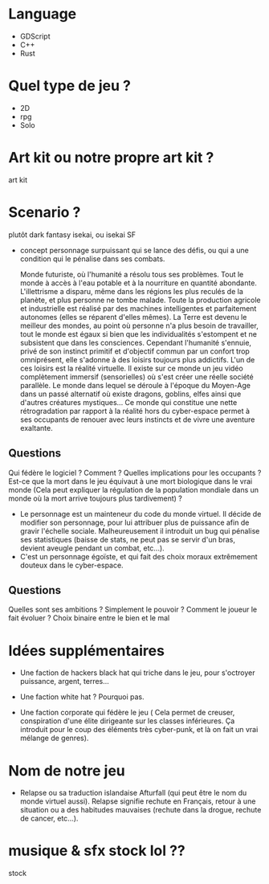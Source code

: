 # Language 
- GDScript 
- C++
- Rust

# Quel type de jeu ?
- 2D 
- rpg 
- Solo

# Art kit ou notre propre art kit ? 
art kit

# Scenario ? 
plutôt dark fantasy isekai, ou isekai SF

- concept personnage surpuissant qui se lance des défis, ou qui a une condition
  qui le pénalise dans ses combats.

	Monde futuriste, où l'humanité a résolu tous ses problèmes. Tout le monde à
accès à l'eau potable et à la nourriture en quantité abondante. L'illettrisme a
disparu, même dans les régions les plus reculés de la planète, et plus personne
ne tombe malade. Toute la production agricole et industrielle est réalisé par
des machines intelligentes et parfaitement autonomes (elles se réparent d'elles
mêmes). La Terre est devenu le meilleur des mondes, au point où personne n'a
plus besoin de travailler, tout le monde est égaux si bien que les
individualités s'estompent et ne subsistent que dans les consciences. 
	Cependant l'humanité s'ennuie, privé de son instinct primitif et d'objectif
commun par un confort trop omniprésent, elle s'adonne à des loisirs toujours
plus addictifs. L'un de ces loisirs est la réalité virtuelle. Il existe sur ce
monde un jeu vidéo complètement immersif (sensorielles) où s'est créer une
réelle société parallèle. Le monde dans lequel se déroule à l'époque du
Moyen-Age dans un passé alternatif où existe dragons, goblins, elfes ainsi que
d'autres créatures mystiques... Ce monde qui constitue une nette rétrogradation
par rapport à la réalité hors du cyber-espace permet à ses occupants de
renouer avec leurs instincts et de vivre une aventure exaltante. 

## Questions
Qui fédère le logiciel ? Comment ? 
Quelles implications pour les occupants ? Est-ce que la mort dans le jeu
équivaut à une mort biologique dans le vrai monde (Cela peut expliquer la
régulation de la population mondiale dans un monde où la mort arrive toujours
plus tardivement) ?  

- Le personnage est un mainteneur du code du monde virtuel. Il décide de
  modifier son personnage, pour lui attribuer plus de puissance afin de gravir
  l'échelle sociale. Malheureusement il introduit un bug qui pénalise ses
  statistiques (baisse de stats, ne peut pas se servir d'un bras, devient
  aveugle pendant un combat, etc...).
- C'est un personnage égoïste, et qui fait des choix moraux extrêmement douteux
  dans le cyber-espace. 

## Questions
Quelles sont ses ambitions ? Simplement le pouvoir ? 
Comment le joueur le fait évoluer ? Choix binaire entre le bien et le mal

# Idées supplémentaires

- Une faction de hackers black hat qui triche dans le jeu, pour s'octroyer
  puissance, argent, terres...

- Une faction white hat ? Pourquoi pas.

- Une faction corporate qui fédère le jeu ( Cela permet de creuser, conspiration
  d'une élite dirigeante sur les classes inférieures. Ça introduit pour le coup
  des éléments très cyber-punk, et là on fait un vrai mélange de genres).

# Nom de notre jeu

- Relapse ou sa traduction islandaise Afturfall (qui peut être le nom du monde
  virtuel aussi). Relapse signifie rechute en Français, retour à une situation
  ou a des habitudes mauvaises (rechute dans la drogue, rechute de cancer,
  etc...). 

# musique & sfx stock lol ??
stock
